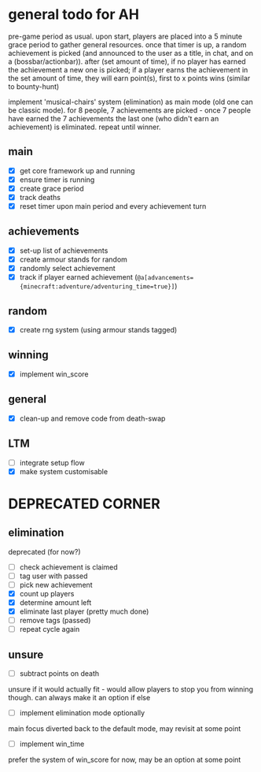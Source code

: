 # general todo for AH

pre-game period as usual. upon start, players are placed into a 5 minute grace period to gather general resources. once that timer is up, a random achievement is picked (and announced to the user as a title, in chat, and on a (bossbar/actionbar)). after (set amount of time), if no player has earned the achievement a new one is picked; if a player earns the achievement in the set amount of time, they will earn point(s), first to x points wins (similar to bounty-hunt)

implement 'musical-chairs' system (elimination) as main mode (old one can be classic mode). for 8 people, 7 achievements are picked - once 7 people have earned the 7 achievements the last one (who didn't earn an achievement) is eliminated. repeat until winner.

## main

- [x] get core framework up and running
- [x] ensure timer is running
- [x] create grace period
- [x] track deaths
- [x] reset timer upon main period and every achievement turn

## achievements

- [x] set-up list of achievements
- [x] create armour stands for random
- [x] randomly select achievement
- [x] track if player earned achievement (`@a[advancements={minecraft:adventure/adventuring_time=true}]`)

## random

- [x] create rng system (using armour stands tagged)

## winning

- [x] implement win_score

## general

- [x] clean-up and remove code from death-swap

## LTM

- [ ] integrate setup flow
- [x] make system customisable

# DEPRECATED CORNER

## elimination
deprecated (for now?)
- [ ] check achievement is claimed
- [ ] tag user with passed
- [ ] pick new achievement
- [x] count up players
- [x] determine amount left
- [x] eliminate last player (pretty much done)
- [ ] remove tags (passed)
- [ ] repeat cycle again

## unsure

- [ ] subtract points on death

unsure if it would actually fit - would allow players to stop you from winning though.
can always make it an option if else

- [ ] implement elimination mode optionally

main focus diverted back to the default mode, may revisit at some point

- [ ] implement win_time

prefer the system of win_score for now, may be an option at some point